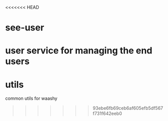 <<<<<<< HEAD
# see-user
user service for managing the end users
=======
# utils
common utils for waashy
>>>>>>> 93ebe6fb69ceb6af605efb5df567f731f642eeb0

